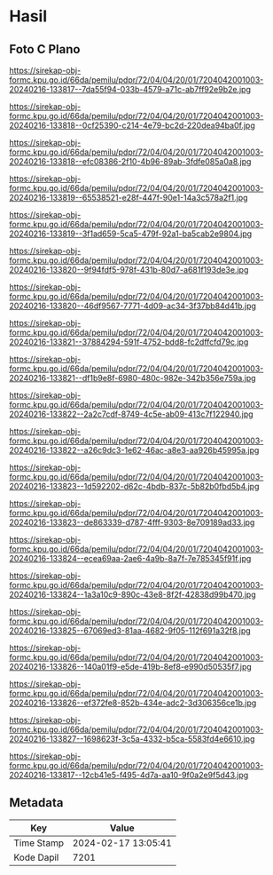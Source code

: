 # Hasil

## Foto C Plano

https://sirekap-obj-formc.kpu.go.id/66da/pemilu/pdpr/72/04/04/20/01/7204042001003-20240216-133817--7da55f94-033b-4579-a71c-ab7ff92e9b2e.jpg

https://sirekap-obj-formc.kpu.go.id/66da/pemilu/pdpr/72/04/04/20/01/7204042001003-20240216-133818--0cf25390-c214-4e79-bc2d-220dea94ba0f.jpg

https://sirekap-obj-formc.kpu.go.id/66da/pemilu/pdpr/72/04/04/20/01/7204042001003-20240216-133818--efc08386-2f10-4b96-89ab-3fdfe085a0a8.jpg

https://sirekap-obj-formc.kpu.go.id/66da/pemilu/pdpr/72/04/04/20/01/7204042001003-20240216-133819--65538521-e28f-447f-90e1-14a3c578a2f1.jpg

https://sirekap-obj-formc.kpu.go.id/66da/pemilu/pdpr/72/04/04/20/01/7204042001003-20240216-133819--3f1ad659-5ca5-479f-92a1-ba5cab2e9804.jpg

https://sirekap-obj-formc.kpu.go.id/66da/pemilu/pdpr/72/04/04/20/01/7204042001003-20240216-133820--9f94fdf5-978f-431b-80d7-a681f193de3e.jpg

https://sirekap-obj-formc.kpu.go.id/66da/pemilu/pdpr/72/04/04/20/01/7204042001003-20240216-133820--46df9567-7771-4d09-ac34-3f37bb84d41b.jpg

https://sirekap-obj-formc.kpu.go.id/66da/pemilu/pdpr/72/04/04/20/01/7204042001003-20240216-133821--37884294-591f-4752-bdd8-fc2dffcfd79c.jpg

https://sirekap-obj-formc.kpu.go.id/66da/pemilu/pdpr/72/04/04/20/01/7204042001003-20240216-133821--df1b9e8f-6980-480c-982e-342b356e759a.jpg

https://sirekap-obj-formc.kpu.go.id/66da/pemilu/pdpr/72/04/04/20/01/7204042001003-20240216-133822--2a2c7cdf-8749-4c5e-ab09-413c7f122940.jpg

https://sirekap-obj-formc.kpu.go.id/66da/pemilu/pdpr/72/04/04/20/01/7204042001003-20240216-133822--a26c9dc3-1e62-46ac-a8e3-aa926b45995a.jpg

https://sirekap-obj-formc.kpu.go.id/66da/pemilu/pdpr/72/04/04/20/01/7204042001003-20240216-133823--1d592202-d62c-4bdb-837c-5b82b0fbd5b4.jpg

https://sirekap-obj-formc.kpu.go.id/66da/pemilu/pdpr/72/04/04/20/01/7204042001003-20240216-133823--de863339-d787-4fff-9303-8e709189ad33.jpg

https://sirekap-obj-formc.kpu.go.id/66da/pemilu/pdpr/72/04/04/20/01/7204042001003-20240216-133824--ecea69aa-2ae6-4a9b-8a7f-7e785345f91f.jpg

https://sirekap-obj-formc.kpu.go.id/66da/pemilu/pdpr/72/04/04/20/01/7204042001003-20240216-133824--1a3a10c9-890c-43e8-8f2f-42838d99b470.jpg

https://sirekap-obj-formc.kpu.go.id/66da/pemilu/pdpr/72/04/04/20/01/7204042001003-20240216-133825--67069ed3-81aa-4682-9f05-112f691a32f8.jpg

https://sirekap-obj-formc.kpu.go.id/66da/pemilu/pdpr/72/04/04/20/01/7204042001003-20240216-133826--140a01f9-e5de-419b-8ef8-e990d50535f7.jpg

https://sirekap-obj-formc.kpu.go.id/66da/pemilu/pdpr/72/04/04/20/01/7204042001003-20240216-133826--ef372fe8-852b-434e-adc2-3d306356ce1b.jpg

https://sirekap-obj-formc.kpu.go.id/66da/pemilu/pdpr/72/04/04/20/01/7204042001003-20240216-133827--1698623f-3c5a-4332-b5ca-5583fd4e6610.jpg

https://sirekap-obj-formc.kpu.go.id/66da/pemilu/pdpr/72/04/04/20/01/7204042001003-20240216-133817--12cb41e5-f495-4d7a-aa10-9f0a2e9f5d43.jpg


## Metadata

| Key        | Value               |
| ---------- | ------------------- |
| Time Stamp | 2024-02-17 13:05:41 |
| Kode Dapil | 7201                |



